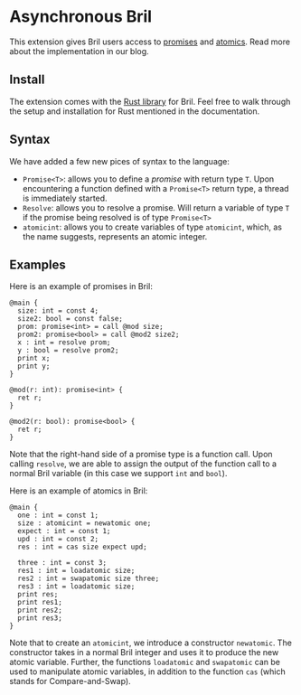Asynchronous Bril
========================

This extension gives Bril users access to 
[promises](https://en.wikipedia.org/wiki/Futures_and_promises) and 
[atomics](https://wiki.osdev.org/Atomic_operation). Read more about the 
implementation in our blog. 

Install 
-------

The extension comes with the [Rust library](https://capra.cs.cornell.edu/bril/tools/rust.html)
for Bril. Feel free to walk through the setup and installation for Rust mentioned 
in the documentation. 

Syntax 
-------

We have added a few new pices of syntax to the language: 
- `Promise<T>`: allows you to define a *promise* with return type `T`. Upon 
encountering a function defined with a `Promise<T>` return type, a thread is 
immediately started.
- `Resolve`: allows you to resolve a promise. Will return a variable of type `T`
if the promise being resolved is of type `Promise<T>`
- `atomicint`: allows you to create variables of type `atomicint`, which, 
as the name suggests, represents an atomic integer. 

Examples
-------

Here is an example of promises in Bril:
```
@main {
  size: int = const 4;
  size2: bool = const false;
  prom: promise<int> = call @mod size;
  prom2: promise<bool> = call @mod2 size2;
  x : int = resolve prom;
  y : bool = resolve prom2;
  print x;
  print y;
}

@mod(r: int): promise<int> {
  ret r;
}

@mod2(r: bool): promise<bool> {
  ret r;
}
```

Note that the right-hand side of a promise type is a function call. Upon calling
`resolve`, we are able to assign the output of the function call to a normal 
Bril variable (in this case we support `int` and `bool`). 

Here is an example of atomics in Bril:
```
@main {
  one : int = const 1;
  size : atomicint = newatomic one;
  expect : int = const 1;
  upd : int = const 2;
  res : int = cas size expect upd;

  three : int = const 3;
  res1 : int = loadatomic size;
  res2 : int = swapatomic size three;
  res3 : int = loadatomic size;
  print res;
  print res1;
  print res2;
  print res3;
}
```

Note that to create an `atomicint`, we introduce a constructor `newatomic`. 
The constructor takes in a normal Bril integer and uses it to produce the new
atomic variable. Further, the functions `loadatomic` and `swapatomic` can be 
used to manipulate atomic variables, in addition to the function `cas` (which 
stands for Compare-and-Swap). 